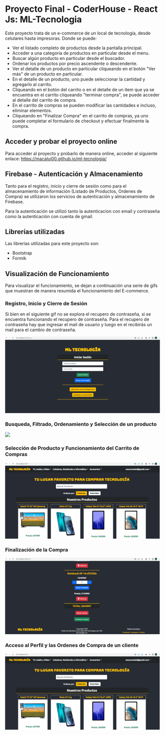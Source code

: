 # Proyecto Final - CoderHouse - React Js: ML-Tecnologia

Este proyecto trata de un e-commerce de un local de tecnología, desde celulares hasta impresoras. Donde se puede:
- Ver el listado completo de productos desde la pantalla principal.
- Acceder a una categoria de productos en particular desde el menu.
- Buscar algún producto en particular desde el buscador.
- Ordenar los productos por precio ascendente o descendente.
- Ver el detalle de un producto en particular cliqueando en el botón "Ver más" de un producto en particular.
- En el detalle de un producto, uno puede seleccionar la cantidad y agregarlo al carrito.
- Cliqueando en el botón del carrito o en el detalle de un item que ya se encuentra en el carrito cliqueando "terminar compra", se puede acceder al detalle del carrito de compra.
- En el carrito de compras se pueden modificar las cantidades e incluso, eliminar elementos.
- Cliqueando en "Finalizar Compra" en el carrito de compras, ya uno puede completar el formulario de checkout y efectuar finalmente la compra.

## Acceder y probar el proyecto online
Para acceder al proyecto y probarlo de manera online, acceder al siguiente enlace:
https://macalui00.github.io/ml-tecnologia/

## Firebase - Autenticación y Almacenamiento
Tanto para el registro, inicio y cierre de sesión como para el almacenamiento de información (Listado de Productos, Ordenes de Compra) se utilizaron los servicios de autenticación y almacenamiento de Firebase.

Para la autenticación se utilizó tanto la autenticacion con email y contraseña como la autenticación con cuenta de gmail.

## Librerías utilizadas

Las librerías utilizadas para este proyecto son: 
- Bootstrap
- Formik

## Visualización de Funcionamiento
Para visualizar el funcionamiento, se dejan a continuación una serie de gifs que muestran de manera resumida el funcionamiento del E-commerce.

### Registro, Inicio y Cierre de Sesión
Si bien en el siguiente gif no se explora el recupero de contraseña, si se encuentra funcionando el recupero de contraseña.
Para el recupero de contraseña hay que ingresar el mail de usuario y luego en el recibirás un mail para el cambio de contraseña.

![](public/LOGIN-SIGNUP-LOGOUT.gif)

### Busqueda, Filtrado, Ordenamiento y Selección de un producto
![](public/BUSQUEDA-FILTRADO-ORDENAMIENTO-DETALLEITEM.gif)

### Selección de Producto y Funcionamiento del Carrito de Compras
![](public/DETALLEITEM-MANEJO_CARRITO-FINALIZAR_COMPRA.gif)

### Finalización de la Compra
![](public/FINALIZACION_COMPRA.gif)

### Acceso al Perfil y las Ordenes de Compra de un cliente
![](public/PERFIL-ORDENESDECOMPRA-LOGOUT.gif)

